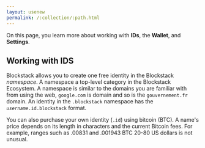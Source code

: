 ```yaml
---
layout: usenew
permalink: /:collection/:path.html
---
```



On this page, you learn more about working with **IDs**, the **Wallet**, and **Settings**.

## Working with IDS

Blockstack allows you to create one free identity in the Blockstack
_namespace_.  A namespace a top-level category in the Blockstack Ecosystem.  A
namespace is similar to the domains you are familiar with from using the web,
`google.com` is domain and so is the `gouvernement.fr` domain. An identity in
the `.blockstack` namespace has the _`username`_`.id.blockstack` format.

You can also purchase your own identity (`.id`) using bitcoin (BTC). A name's price depends on its length in characters and the current Bitcoin fees. For example, ranges such as  .00831 and .001943 BTC  20-80 US dollars is not unusual.

